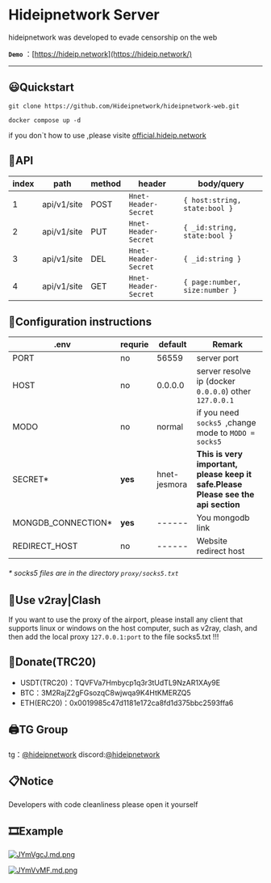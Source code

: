 # Hideipnetwork Server

hideipnetwork was developed to evade censorship on the web

**`Demo`** ：[https://hideip.network](https://hideip.network/)

---


## 😃Quickstart

```
git clone https://github.com/Hideipnetwork/hideipnetwork-web.git
```

```
docker compose up -d
```

if you don`t how to use ,please visite [official.hideip.network](https://official.hideip.network/)

## 🏐API

| index | path| method| header|body/query|
| --- | --- | --- |---|---|
| 1 | api/v1/site| POST |`Hnet-Header-Secret` |`{ host:string, state:bool }` |
| 2 | api/v1/site| PUT|`Hnet-Header-Secret`|`{ _id:string, state:bool }`  |
| 3 | api/v1/site| DEL|`Hnet-Header-Secret`|`{ _id:string }` |
| 4 | api/v1/site| GET|`Hnet-Header-Secret`|`{ page:number, size:number }` |

## 📃Configuration instructions

| .env | requrie| default | **Remark**                                               |
| ------ | ------| --------- | ---------------------------------------------------------------- |
| PORT |no| 56559   | server port                                                    |
| HOST | no|0.0.0.0 | server resolve ip (docker `0.0.0.0`) other `127.0.0.1` |
| MODO |no|normal  | if you need `socks5 `,change mode to `MODO = socks5`   |
| SECRET*|**yes**|hnet-jesmora  | **This is very important, please keep it safe.Please Please see the api section**   |
| MONGDB_CONNECTION* | **yes**|------| You mongodb link  |
| REDIRECT_HOST| no|------| Website redirect host   |

###### * socks5 files are in the directory `proxy/socks5.txt`

## 🔨Use v2ray|Clash

If you want to use the proxy of the airport, please install any client that supports linux or windows on the host computer, such as v2ray, clash, and then add the local proxy `127.0.0.1:port` to the file socks5.txt !!!

## 💸Donate(TRC20)

* USDT(TRC20)：TQVFVa7Hmbycp1q3r3tUdTL9NzAR1XAy9E
* BTC：3M2RajZ2gFGsozqC8wjwqa9K4HtKMERZQ5
* ETH(ERC20)：0x0019985c47d1181e172ca8fd1d375bbc2593ffa6

## 🖨TG Group

tg：[@hideipnetwork](https://t.me/hideipnetwork/)
discord:[@hideipnetwork](https://discord.com/invite/R4XmveVsF4)

## 📋Notice

Developers with code cleanliness please open it yourself

## 🎞Example

[![JYmVgcJ.md.png](https://iili.io/JYmVgcJ.md.png)](https://freeimage.host/i/JYmVgcJ)

[![JYmVvMF.md.png](https://iili.io/JYmVvMF.md.png)](https://freeimage.host/i/JYmVvMF)
